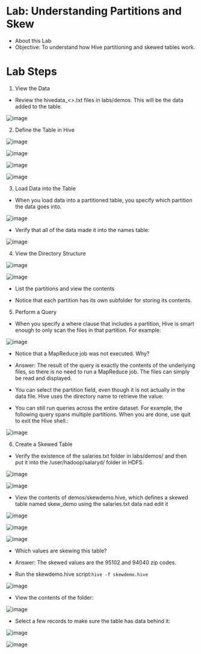 # Lab: Understanding Partitions and Skew
* About this Lab
* Objective: To understand how Hive partitioning and skewed tables work.

# Lab Steps
1. View the Data

* Review the hivedata_<<state>>.txt files in labs/demos. This will be the
data added to the table.

![image](https://user-images.githubusercontent.com/63589909/88669165-2d18e480-d101-11ea-90d5-b2cc3ed8808b.png)

2. Define the Table in Hive

![image](https://user-images.githubusercontent.com/63589909/88669220-415ce180-d101-11ea-875b-471505a3bd8b.png)

![image](https://user-images.githubusercontent.com/63589909/88669236-46219580-d101-11ea-857c-27f6f38e2de8.png)

![image](https://user-images.githubusercontent.com/63589909/88669250-4ae64980-d101-11ea-9527-635d47869149.png)

![image](https://user-images.githubusercontent.com/63589909/88669309-5c2f5600-d101-11ea-97f2-72352854c5ce.png)

3. Load Data into the Table

* When you load data into a partitioned table, you specify which partition the data goes
into. 

![image](https://user-images.githubusercontent.com/63589909/88669370-71a48000-d101-11ea-8e80-eba109abad5e.png)

* Verify that all of the data made it into the names table:

![image](https://user-images.githubusercontent.com/63589909/88669486-93056c00-d101-11ea-822a-1e7de11d46ea.png)

4. View the Directory Structure

![image](https://user-images.githubusercontent.com/63589909/88669585-b203fe00-d101-11ea-8a2d-3160081e6b9c.png)

![image](https://user-images.githubusercontent.com/63589909/88669601-b8927580-d101-11ea-9b5a-bd1d75d22572.png)

* List the partitions and view the contents

* Notice that each partition has its own subfolder for storing its contents.

5. Perform a Query

* When you specify a where clause that includes a partition, Hive is smart enough to only
scan the files in that partition. For example:

![image](https://user-images.githubusercontent.com/63589909/88669687-d65fda80-d101-11ea-8644-05d636ff255d.png)

* Notice that a MapReduce job was not executed. Why? 

* Answer: The result of the query is exactly the contents of the underlying files, so there is
no need to run a MapReduce job. The files can simply be read and displayed.

* You can select the partition field, even though it is not actually in the data file. Hive
uses the directory name to retrieve the value:


* You can still run queries across the entire dataset. For example, the following query spans
multiple partitions. When you are done, use quit to exit the Hive shell.:

![image](https://user-images.githubusercontent.com/63589909/88669819-00190180-d102-11ea-885c-98763e06543b.png)

6. Create a Skewed Table

* Verify the existence of the salaries.txt folder in labs/demos/ and then put it
into the /user/hadoop/salaryd/ folder in HDFS.

![image](https://user-images.githubusercontent.com/63589909/88670082-453d3380-d102-11ea-9bdd-d43ab8e69a40.png)

![image](https://user-images.githubusercontent.com/63589909/88670143-57b76d00-d102-11ea-8214-c665fbd188e8.png)

* View the contents of demos/skewdemo.hive, which defines a skewed table named
skew_demo using the salaries.txt data nad edit it


![image](https://user-images.githubusercontent.com/63589909/88670331-8fbeb000-d102-11ea-9f08-230e337c7d2f.png)

![image](https://user-images.githubusercontent.com/63589909/88670250-70c01e00-d102-11ea-8d8b-34dc8600a9ce.png)

![image](https://user-images.githubusercontent.com/63589909/88670354-964d2780-d102-11ea-9898-856216c7c5b5.png)

* Which values are skewing this table?
* Answer: The skewed values are the 95102 and 94040 zip codes.

* Run the skewdemo.hive script:```hive -f skewdemo.hive```

![image](https://user-images.githubusercontent.com/63589909/88670562-d6aca580-d102-11ea-8c75-c5248d629579.png)

* View the contents of the folder:

![image](https://user-images.githubusercontent.com/63589909/88670649-f2b04700-d102-11ea-9499-b38dfb10e5e9.png)

* Select a few records to make sure the table has data behind it:

![image](https://user-images.githubusercontent.com/63589909/88670733-0f4c7f00-d103-11ea-9c6c-9d414a323673.png)

![image](https://user-images.githubusercontent.com/63589909/88670787-1e333180-d103-11ea-8935-bac7f497e030.png)
